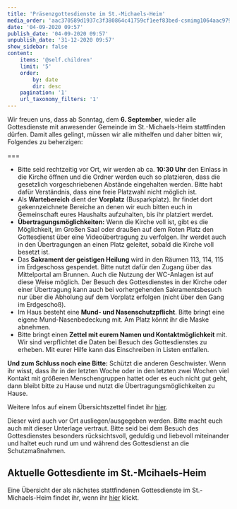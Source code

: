 ```yaml
---
title: 'Präsenzgottesdienste im St.-Michaels-Heim'
media_order: 'aac370589d1937c3f380864c41759cf1eef83bed-csmimg1064aac979a1a7.jpeg,handzettel_gottesdienst_30-06-2020.pdf'
date: '04-09-2020 09:57'
publish_date: '04-09-2020 09:57'
unpublish_date: '31-12-2020 09:57'
show_sidebar: false
content:
    items: '@self.children'
    limit: '5'
    order:
        by: date
        dir: desc
    pagination: '1'
    url_taxonomy_filters: '1'
---
```


Wir freuen uns, dass ab Sonntag, dem **6. September**, wieder alle Gottesdienste mit anwesender Gemeinde im St.-Michaels-Heim stattfinden dürfen. Damit alles gelingt, müssen wir alle mithelfen und daher bitten wir, Folgendes zu beherzigen:

===

* Bitte seid rechtzeitig vor Ort, wir werden ab ca. **10:30 Uhr** den Einlass in die Kirche öffnen und die Ordner werden euch so platzieren, dass die gesetzlich vorgeschriebenen Abstände eingehalten werden. Bitte habt dafür Verständnis, dass eine freie Platzwahl nicht möglich ist.
* Als **Wartebereich** dient der **Vorplatz** (Busparkplatz). Ihr findet dort gekennzeichnete Bereiche an denen wir euch bitten euch in Gemeinschaft eures Haushalts aufzuhalten, bis ihr platziert werdet.
* **Übertragungsmöglichkeiten:** Wenn die Kirche voll ist, gibt es die Möglichkeit, im Großen Saal oder draußen auf dem Roten Platz den Gottesdienst über eine Videoübertragung zu verfolgen. Ihr werdet auch in den Übertragungen an einen Platz geleitet, sobald die Kirche voll besetzt ist.
* Das **Sakrament der geistigen Heilung** wird in den Räumen 113, 114, 115 im Erdgeschoss gespendet. Bitte nutzt dafür den Zugang über das Mittelportal am Brunnen. Auch die Nutzung der WC-Anlagen ist auf diese Weise möglich. Der Besuch des Gottesdienstes in der Kirche oder einer Übertragung kann auch bei vorhergehenden Sakramentsbesuch nur über die Abholung auf dem Vorplatz erfolgen (nicht über den Gang im Erdgeschoß).
* Im Haus besteht eine **Mund- und Nasenschutzpflicht**. Bitte bringt eine eigene Mund-Nasenbedeckung mit. Am Platz könnt ihr die Maske abnehmen.
* Bitte bringt einen **Zettel mit eurem Namen und Kontaktmöglichkeit** mit. Wir sind verpflichtet die Daten bei Besuch des Gottesdienstes zu erheben. Mit eurer Hilfe kann das Einschreiben in Listen entfallen.

**Und zum Schluss noch eine Bitte:** 
Schützt die anderen Geschwister. Wenn ihr wisst, dass ihr in der letzten Woche oder in den letzten zwei Wochen viel Kontakt mit größeren Menschengruppen hattet oder es euch nicht gut geht, dann bleibt bitte zu Hause und nutzt die Übertragungsmöglichkeiten zu Hause.

Weitere Infos auf einem Übersichtszettel findet ihr [hier](handzettel_gottesdienst_30-06-2020.pdf). 

Dieser wird auch vor Ort ausliegen/ausgegeben werden. Bitte macht euch auch mit dieser Unterlage vertraut. Bitte seid bei dem Besuch des Gottesdienstes besonders rücksichtsvoll, geduldig und liebevoll miteinander und haltet euch rund um und während des Gottesdienst an die Schutzmaßnahmen.

## Aktuelle Gottesdiente im St.-Mcihaels-Heim
Eine Übersicht der als nächstes stattfindenen Gottesdienste im St.-Michaels-Heim findet ihr, wenn ihr [hier](https://smh-gemeinden.de/news/gottesdienste-am-kommenden-sonntag) klickt.
